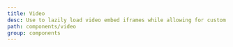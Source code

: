 ```yaml
---
title: Video
desc: Use to lazily load video embed iframes while allowing for custom thumbnails and play button
path: components/video
group: components
---
```

